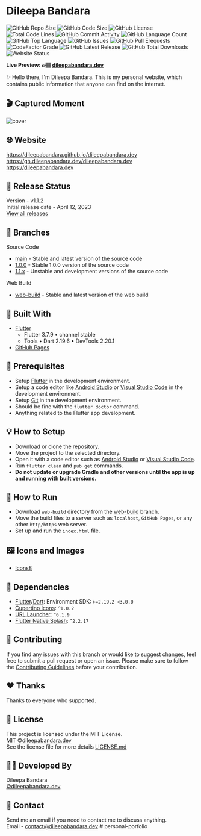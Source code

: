 # Dileepa Bandara

![GitHub Repo Size](https://img.shields.io/github/repo-size/dileepabandara/dileepabandara.dev?color=d62936&label=Repo%20Size&style=flat-square)
![GitHub Code Size](https://img.shields.io/github/languages/code-size/dileepabandara/dileepabandara.dev?color=e6a400&label=Code%20Size&style=flat-square)
![GitHub License](https://img.shields.io/github/license/dileepabandara/dileepabandara.dev?color=eb7005&label=License&style=flat-square)
![Total Code Lines](https://img.shields.io/tokei/lines/github/dileepabandara/dileepabandara.dev?color=805b3c&label=Total%20Code%20Lines&style=flat-square)
![GitHub Commit Activity](https://img.shields.io/github/commit-activity/m/dileepabandara/dileepabandara.dev?color=138a3d&label=Commit%20Activity&style=flat-square)
![GitHub Language Count](https://img.shields.io/github/languages/count/dileepabandara/dileepabandara.dev?color=1f77b4&label=Total%20Languages&style=flat-square)
![GitHub Top Language](https://img.shields.io/github/languages/top/dileepabandara/dileepabandara.dev?color=7f0c7f&style=flat-square)
![GitHub Issues](https://img.shields.io/github/issues/dileepabandara/dileepabandara.dev?color=098f76&label=GitHub%20Issues&style=flat-square)
![GitHub Pull Erequests](https://img.shields.io/github/issues-pr/dileepabandara/dileepabandara.dev?color=2c324f&label=GitHub%20Pull%20Requests&style=flat-square)
![CodeFactor Grade](https://img.shields.io/codefactor/grade/github/dileepabandara/dileepabandara.dev?color=0c22ed&label=CodeFactor%20Grade&style=flat-square)
![GitHub Latest Release](https://img.shields.io/github/v/release/dileepabandara/dileepabandara.dev?color=f5426f&label=Latest%20Release&style=flat-square)
![GitHub Total Downloads](https://img.shields.io/github/downloads/dileepabandara/dileepabandara.dev/total?color=4a2600&label=Total%20Downloads&style=flat-square)
![Website Status](https://img.shields.io/website?down_message=Down%20%26%20Offline&label=Website%20Status&up_message=Up%20%26%20Online&url=https%3A%2F%2Fdileepabandara.dev)

**Live Preview: 👉🏽 [dileepabandara.dev](https://dileepabandara.dev)**

✨ Hello there, I'm Dileepa Bandara. This is my personal website, which contains public information that anyone can find on the internet.

## 🎬 Captured Moment

![cover](https://user-images.githubusercontent.com/80202913/231434564-ce1b5761-3f5e-4c85-8593-87bda5a79d62.gif)

## 🌐 Website

<https://dileepabandara.github.io/dileepabandara.dev>  
<https://gh.dileepabandara.dev/dileepabandara.dev>  
<https://dileepabandara.dev>

## 🎉 Release Status

Version - v1.1.2  
Initial release date - April 12, 2023  
[View all releases](https://github.com/dileepabandara/dileepabandara.dev/releases)

## 🍃 Branches

Source Code

- [main](https://github.com/dileepabandara/dileepabandara.dev/tree/main) - Stable and latest version of the source code
- [1.0.0](https://github.com/dileepabandara/dileepabandara.dev/tree/1.0.0) - Stable 1.0.0 version of the source code
- [1.1.x](https://github.com/dileepabandara/dileepabandara.dev/tree/1.1.x) - Unstable and development versions of the source code

Web Build

- [web-build](https://github.com/dileepabandara/dileepabandara.dev/tree/web-build) - Stable and latest version of the web build

## 💙 Built With

- [Flutter](https://flutter.dev)
  - Flutter 3.7.9 • channel stable
  - Tools • Dart 2.19.6 • DevTools 2.20.1
- [GitHub Pages](https://pages.github.com)

## 📌 Prerequisites

- Setup [Flutter](https://flutter.dev) in the development environment.
- Setup a code editor like [Android Studio](https://developer.android.com/studio) or [Visual Studio Code](https://code.visualstudio.com) in the development environment.
- Setup [Git](https://git-scm.com) in the development environment.
- Should be fine with the `flutter doctor` command.
- Anything related to the Flutter app development.

## 💡 How to Setup

- Download or clone the repository.
- Move the project to the selected directory.
- Open it with a code editor such as [Android Studio](https://developer.android.com/studio) or [Visual Studio Code](https://code.visualstudio.com).
- Run `flutter clean` and `pub get` commands.
- **Do not update or upgrade Gradle and other versions until the app is up and running with built versions.**

## 🚀 How to Run

- Download `web-build` directory from the [web-build](https://github.com/dileepabandara/dileepabandara.dev/tree/web-build) branch.
- Move the build files to a server such as `localhost`, `GitHub Pages`, or any other `http/https` web server.
- Set up and run the `index.html` file.

## 🖼️ Icons and Images

- [Icons8](https://icons8.com)

## 💎 Dependencies

- [Flutter](https://flutter.dev)/[Dart](https://dart.dev): Environment SDK: `>=2.19.2 <3.0.0`
- [Cupertino Icons](https://pub.dev/packages/cupertino_icons): `^1.0.2`
- [URL Launcher](https://pub.dev/packages/url_launcher): `^6.1.9`
- [Flutter Native Splash](https://pub.dev/packages/flutter_native_splash): `^2.2.17`

## 💙 Contributing

If you find any issues with this branch or would like to suggest changes, feel free to submit a pull request or open an issue. Please make sure to follow the [Contributing Guidelines](https://github.com/dileepabandara/dileepabandara.dev/blob/main/CONTRIBUTING.md) before your contribution.

## ❤️ Thanks

Thanks to everyone who supported.

## 📜 License

This project is licensed under the MIT License.  
MIT [©dileepabandara.dev](https://dileepabandara.dev)  
See the license file for more
details [LICENSE.md](https://github.com/dileepabandara/dileepabandara.dev/blob/main/LICENSE)

## 👨‍💻 Developed By

Dileepa Bandara  
[©dileepabandara.dev](https://dileepabandara.dev)

## 💬 Contact

Send me an email if you need to contact me to discuss anything.  
Email - <contact@dileepabandara.dev>
#   p e r s o n a l - p o r f o l i o  
 